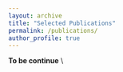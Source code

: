 ```yaml
---
layout: archive
title: "Selected Publications"
permalink: /publications/
author_profile: true
---
```

<!---
\* denotes equal contribution
-->

**To be continue** \



<!---
**Enabling High-Performance and Secure Userspace NVM File Systems with the Trio Architecture** \
<ins>Diyu Zhou</ins>, Vojtech Aschenbrenner, Tao Lyu, Jian Zhang, Sudarsun Kannan, and Sanidhya Kashyap \
29th ACM Symposium on Operating Systems Principles (SOSP '23) \
<span style="color:red"> ***Best Paper Award!*** </span> \
<i class="fas fa-file-pdf" aria-hidden="true"></i> [paper](/files/trio-sosp23.pdf) 
&nbsp; <i class="fab fa-github"></i> [code](https://github.com/vmexit/trio-sosp23-ae) 
&nbsp; <i class="fab fa-youtube"></i> [talk](https://www.youtube.com/watch?v=qkMpM7XmYgc)
&nbsp; <i class="fas fa-file-powerpoint"></i> [slides](/files/trio-sosp23.pptx)
-->


